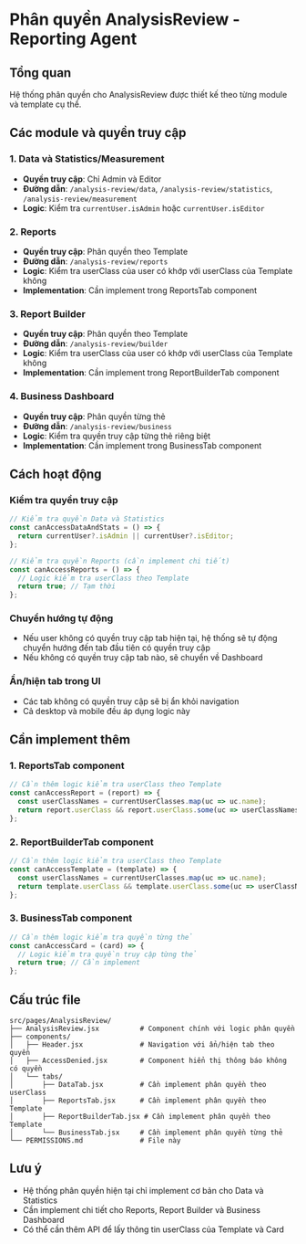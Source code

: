 # Phân quyền AnalysisReview - Reporting Agent

## Tổng quan
Hệ thống phân quyền cho AnalysisReview được thiết kế theo từng module và template cụ thể.

## Các module và quyền truy cập

### 1. Data và Statistics/Measurement
- **Quyền truy cập**: Chỉ Admin và Editor
- **Đường dẫn**: `/analysis-review/data`, `/analysis-review/statistics`, `/analysis-review/measurement`
- **Logic**: Kiểm tra `currentUser.isAdmin` hoặc `currentUser.isEditor`

### 2. Reports
- **Quyền truy cập**: Phân quyền theo Template
- **Đường dẫn**: `/analysis-review/reports`
- **Logic**: Kiểm tra userClass của user có khớp với userClass của Template không
- **Implementation**: Cần implement trong ReportsTab component

### 3. Report Builder
- **Quyền truy cập**: Phân quyền theo Template
- **Đường dẫn**: `/analysis-review/builder`
- **Logic**: Kiểm tra userClass của user có khớp với userClass của Template không
- **Implementation**: Cần implement trong ReportBuilderTab component

### 4. Business Dashboard
- **Quyền truy cập**: Phân quyền từng thẻ
- **Đường dẫn**: `/analysis-review/business`
- **Logic**: Kiểm tra quyền truy cập từng thẻ riêng biệt
- **Implementation**: Cần implement trong BusinessTab component

## Cách hoạt động

### Kiểm tra quyền truy cập
```javascript
// Kiểm tra quyền Data và Statistics
const canAccessDataAndStats = () => {
  return currentUser?.isAdmin || currentUser?.isEditor;
};

// Kiểm tra quyền Reports (cần implement chi tiết)
const canAccessReports = () => {
  // Logic kiểm tra userClass theo Template
  return true; // Tạm thời
};
```

### Chuyển hướng tự động
- Nếu user không có quyền truy cập tab hiện tại, hệ thống sẽ tự động chuyển hướng đến tab đầu tiên có quyền truy cập
- Nếu không có quyền truy cập tab nào, sẽ chuyển về Dashboard

### Ẩn/hiện tab trong UI
- Các tab không có quyền truy cập sẽ bị ẩn khỏi navigation
- Cả desktop và mobile đều áp dụng logic này

## Cần implement thêm

### 1. ReportsTab component
```javascript
// Cần thêm logic kiểm tra userClass theo Template
const canAccessReport = (report) => {
  const userClassNames = currentUserClasses.map(uc => uc.name);
  return report.userClass && report.userClass.some(uc => userClassNames.includes(uc));
};
```

### 2. ReportBuilderTab component
```javascript
// Cần thêm logic kiểm tra userClass theo Template
const canAccessTemplate = (template) => {
  const userClassNames = currentUserClasses.map(uc => uc.name);
  return template.userClass && template.userClass.some(uc => userClassNames.includes(uc));
};
```

### 3. BusinessTab component
```javascript
// Cần thêm logic kiểm tra quyền từng thẻ
const canAccessCard = (card) => {
  // Logic kiểm tra quyền truy cập từng thẻ
  return true; // Cần implement
};
```

## Cấu trúc file

```
src/pages/AnalysisReview/
├── AnalysisReview.jsx          # Component chính với logic phân quyền
├── components/
│   ├── Header.jsx              # Navigation với ẩn/hiện tab theo quyền
│   ├── AccessDenied.jsx        # Component hiển thị thông báo không có quyền
│   └── tabs/
│       ├── DataTab.jsx         # Cần implement phân quyền theo userClass
│       ├── ReportsTab.jsx      # Cần implement phân quyền theo Template
│       ├── ReportBuilderTab.jsx # Cần implement phân quyền theo Template
│       └── BusinessTab.jsx     # Cần implement phân quyền từng thẻ
└── PERMISSIONS.md              # File này
```

## Lưu ý
- Hệ thống phân quyền hiện tại chỉ implement cơ bản cho Data và Statistics
- Cần implement chi tiết cho Reports, Report Builder và Business Dashboard
- Có thể cần thêm API để lấy thông tin userClass của Template và Card 